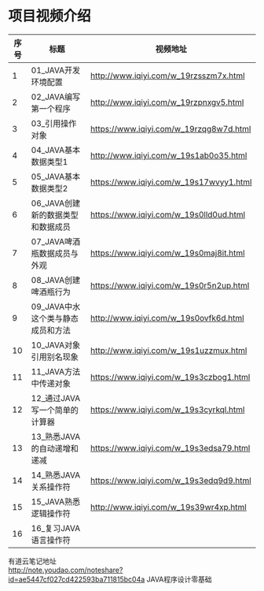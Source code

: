 项目视频介绍 
===========

|序号|标题|视频地址|
|---|----|-----|
|1|01_JAVA开发环境配置|http://www.iqiyi.com/w_19rzsszm7x.html|
|2|02_JAVA编写第一个程序|http://www.iqiyi.com/w_19rzpnxgv5.html|
|3|03_引用操作对象|https://www.iqiyi.com/w_19rzqg8w7d.html|
|4|04_JAVA基本数据类型1|http://www.iqiyi.com/w_19s1ab0o35.html|
|5|05_JAVA基本数据类型2|https://www.iqiyi.com/w_19s17wvyy1.html|
|6|06_JAVA创建新的数据类型和数据成员|https://www.iqiyi.com/w_19s0lld0ud.html|
|7|07_JAVA啤酒瓶数据成员与外观|https://www.iqiyi.com/w_19s0maj8it.html|
|8|08_JAVA创建啤酒瓶行为|https://www.iqiyi.com/w_19s0r5n2up.html|
|9|09_JAVA中水这个类与静态成员和方法|http://www.iqiyi.com/w_19s0ovfk6d.html|
|10|10_JAVA对象引用别名现象|http://www.iqiyi.com/w_19s1uzzmux.html|
|11|11_JAVA方法中传递对象|https://www.iqiyi.com/w_19s3czbog1.html|
|12|12_通过JAVA写一个简单的计算器|https://www.iqiyi.com/w_19s3cyrkql.html|
|13|13_熟悉JAVA的自动递增和递减|https://www.iqiyi.com/w_19s3edsa79.html|
|14|14_熟悉JAVA关系操作符|https://www.iqiyi.com/w_19s3edq9d9.html|
|15|15_JAVA熟悉逻辑操作符|http://www.iqiyi.com/w_19s39wr4xp.html|
|16|16_复习JAVA语言操作符||







有道云笔记地址<br/>
http://note.youdao.com/noteshare?id=ae5447cf027cd422593ba711815bc04a  JAVA程序设计零基础<br/>
